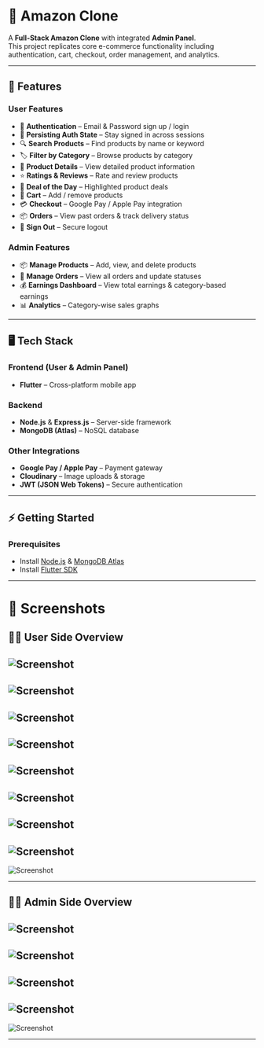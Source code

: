 # 🛒 Amazon Clone  

A **Full-Stack Amazon Clone** with integrated **Admin Panel**.  
This project replicates core e-commerce functionality including authentication, cart, checkout, order management, and analytics.  

---

## 🚀 Features  

### User Features  
- 🔑 **Authentication** – Email & Password sign up / login  
- 🔄 **Persisting Auth State** – Stay signed in across sessions  
- 🔍 **Search Products** – Find products by name or keyword  
- 🏷️ **Filter by Category** – Browse products by category  
- 📄 **Product Details** – View detailed product information  
- ⭐ **Ratings & Reviews** – Rate and review products  
- 🎯 **Deal of the Day** – Highlighted product deals  
- 🛒 **Cart** – Add / remove products  
- 💳 **Checkout** – Google Pay / Apple Pay integration  
- 📦 **Orders** – View past orders & track delivery status  
- 🚪 **Sign Out** – Secure logout  

### Admin Features  
- 📦 **Manage Products** – Add, view, and delete products  
- 📑 **Manage Orders** – View all orders and update statuses  
- 💰 **Earnings Dashboard** – View total earnings & category-based earnings  
- 📊 **Analytics** – Category-wise sales graphs  

---

## 🖥️ Tech Stack  

### Frontend (User & Admin Panel)  
- **Flutter** – Cross-platform mobile app  

### Backend  
- **Node.js** & **Express.js** – Server-side framework  
- **MongoDB (Atlas)** – NoSQL database  

### Other Integrations  
- **Google Pay / Apple Pay** – Payment gateway  
- **Cloudinary** – Image uploads & storage  
- **JWT (JSON Web Tokens)** – Secure authentication  

---

## ⚡ Getting Started  

### Prerequisites  
- Install [Node.js](https://nodejs.org/) & [MongoDB Atlas](https://www.mongodb.com/atlas)  
- Install [Flutter SDK](https://flutter.dev/docs/get-started/install)  

---

# 📸 Screenshots  

## 🧑‍💻 User Side Overview  

![Screenshot](https://github.com/user-attachments/assets/3eda1a47-5e24-440d-bc37-cf74bda17ea9)  
---  
![Screenshot](https://github.com/user-attachments/assets/d97cad23-a7d9-486e-9559-076cc9ea5c38)  
---  
![Screenshot](https://github.com/user-attachments/assets/fe4b032e-d97d-42b1-8ac5-79f19dd2ff8f)  
---  
![Screenshot](https://github.com/user-attachments/assets/ea15b5f4-edfa-44b7-8c94-0261433e9f2f)  
---  
![Screenshot](https://github.com/user-attachments/assets/d02c07f1-3c73-4cbf-9d4d-436d5daf7897)  
---  
![Screenshot](https://github.com/user-attachments/assets/96eb395d-4dce-4a77-901a-e3cca310caf6)  
---  
![Screenshot](https://github.com/user-attachments/assets/ca0bfbb3-e5e4-4e7b-8eaa-9ee8d4b99e41)  
---  
![Screenshot](https://github.com/user-attachments/assets/6aee4aae-4993-4702-bd46-c94ce648fc9d)  
---  
![Screenshot](https://github.com/user-attachments/assets/08f0bb53-63f2-4fd4-b23c-7f987a6bb02b)  

---

## 👨‍💼 Admin Side Overview  

![Screenshot](https://github.com/user-attachments/assets/5550e448-44aa-49de-9891-9deab49d4dbf)  
---  
![Screenshot](https://github.com/user-attachments/assets/019b15d6-62ae-4a62-9b83-d23b7a3ad044)  
---  
![Screenshot](https://github.com/user-attachments/assets/fc59f9cb-8af5-4603-9dbe-f8e0563ede66)  
---  
![Screenshot](https://github.com/user-attachments/assets/c2f2282e-6f32-46d6-9dc3-8678a325a1c5)  
---  
![Screenshot](https://github.com/user-attachments/assets/e48d1f29-c6e5-40a0-8da3-1d2f0042571a)  

---
